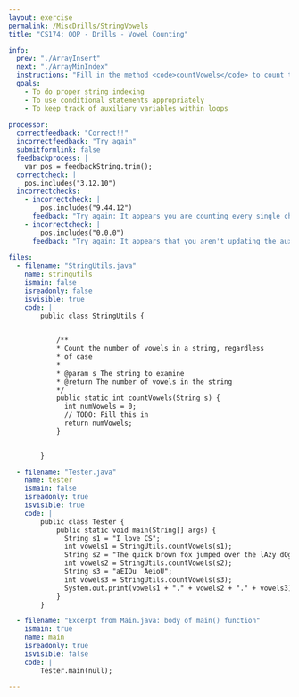 ```yaml
---
layout: exercise
permalink: /MiscDrills/StringVowels
title: "CS174: OOP - Drills - Vowel Counting"

info:
  prev: "./ArrayInsert"
  next: "./ArrayMinIndex"
  instructions: "Fill in the method <code>countVowels</code> to count the number of vowels (both lowercase and uppercase, not including y or Y) in a string.  Recall that the method <code>charAt</code> of the <code>String</code> class returns a character at a particular index, and, like arrays, strings are zero-indexed.  For instance, if <p><code>String s = \"I love CS\";</code></p>, then <p><code>s.charAt(3)</code></p> returns the character <code>o</code>.<p>Recall also that the <code>length()</code> method of the <code>String</code> class returns the total number of characters in the string."
  goals:
    - To do proper string indexing
    - To use conditional statements appropriately
    - To keep track of auxiliary variables within loops
    
processor:  
  correctfeedback: "Correct!!" 
  incorrectfeedback: "Try again"
  submitformlink: false
  feedbackprocess: | 
    var pos = feedbackString.trim();
  correctcheck: |
    pos.includes("3.12.10")
  incorrectchecks:
    - incorrectcheck: |
        pos.includes("9.44.12")
      feedback: "Try again: It appears you are counting every single character as a vowel."     
    - incorrectcheck: |
        pos.includes("0.0.0")
      feedback: "Try again: It appears that you aren't updating the auxiliary variable to count the number of vowels, and it is always returning 0."     
 
files:
  - filename: "StringUtils.java"
    name: stringutils
    ismain: false
    isreadonly: false
    isvisible: true
    code: | 
        public class StringUtils {
            

            /**
            * Count the number of vowels in a string, regardless
            * of case
            * 
            * @param s The string to examine
            * @return The number of vowels in the string
            */
            public static int countVowels(String s) {
              int numVowels = 0;
              // TODO: Fill this in
              return numVowels;
            }

  
        }

  - filename: "Tester.java"
    name: tester
    ismain: false
    isreadonly: true
    isvisible: true
    code: | 
        public class Tester {
            public static void main(String[] args) {
              String s1 = "I love CS";
              int vowels1 = StringUtils.countVowels(s1);
              String s2 = "The quick brown fox jumped over the lAzy dOg";
              int vowels2 = StringUtils.countVowels(s2);
              String s3 = "aEIOu  AeioU";
              int vowels3 = StringUtils.countVowels(s3);
              System.out.print(vowels1 + "." + vowels2 + "." + vowels3);
            }
        }    

  - filename: "Excerpt from Main.java: body of main() function"
    ismain: true
    name: main
    isreadonly: true
    isvisible: false
    code: |
        Tester.main(null);
        
---
```

